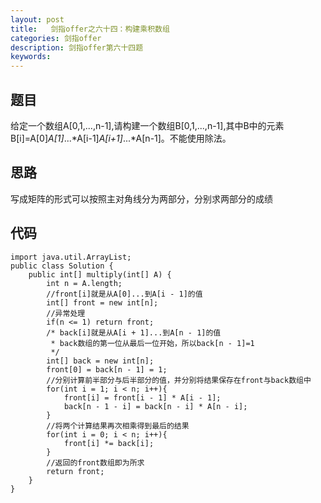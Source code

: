 ```yaml
---
layout: post
title:   剑指offer之六十四：构建乘积数组
categories: 剑指offer
description: 剑指offer第六十四题
keywords: 
---
```



## 题目

给定一个数组A[0,1,...,n-1],请构建一个数组B[0,1,...,n-1],其中B中的元素B[i]=A[0]*A[1]*...*A[i-1]*A[i+1]*...*A[n-1]。不能使用除法。

## 思路

写成矩阵的形式可以按照主对角线分为两部分，分别求两部分的成绩




## 代码



	import java.util.ArrayList;
	public class Solution {
	    public int[] multiply(int[] A) {
	        int n = A.length;
	        //front[i]就是从A[0]...到A[i - 1]的值
	        int[] front = new int[n];
	        //异常处理
	        if(n <= 1) return front;
	        /* back[i]就是从A[i + 1]...到A[n - 1]的值
	         * back数组的第一位从最后一位开始，所以back[n - 1]=1
	         */
	        int[] back = new int[n];
	        front[0] = back[n - 1] = 1;
	        //分别计算前半部分与后半部分的值，并分别将结果保存在front与back数组中
	        for(int i = 1; i < n; i++){
	            front[i] = front[i - 1] * A[i - 1];
	            back[n - 1 - i] = back[n - i] * A[n - i];
	        }
	        //将两个计算结果再次相乘得到最后的结果
	        for(int i = 0; i < n; i++){
	            front[i] *= back[i];
	        }
	        //返回的front数组即为所求
	        return front;
	    }
	}

